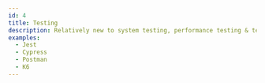 ```yaml
---
id: 4
title: Testing
description: Relatively new to system testing, performance testing & test driven development.
examples:
  - Jest
  - Cypress
  - Postman
  - K6
---
```

